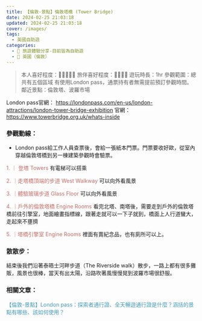 ```yaml
---
title: 【倫敦-景點】倫敦塔橋 (Tower Bridge)
date: 2024-02-25 21:03:18
updated: 2024-02-25 21:03:18
cover: /images/
tags:
  - 英國自助遊
categories: 
  - 🌴 旅遊體驗分享-目前皆為自助遊
  - 🥥 英國（倫敦） 
---
```

>本人喜好程度：🌝🌝🌝🌝🌛 旅伴喜好程度：🌝🌝🌝🌝
遊玩時長：1hr 
參觀範圍：總共有五個區域
有使用London pass，通票持有者無需提前預訂參觀時間。
鄰近景點：倫敦塔、波羅市場

<!-- more -->

London pass官網：
https://londonpass.com/en-us/london-attractions/london-tower-bridge-exhibition
官網：https://www.towerbridge.org.uk/whats-inside

### 參觀動線：
+ London pass給工作人員查票後，會給一張紙本門票。門票要收好歐，從室內穿越倫敦塔橋到另一棟建築參觀時會驗票。

 <font color=#c36d67> 1. ｜ 登塔 Towers </font>
有電梯可以搭乘

<font color=#c36d67> 2. ｜走塔橋頂端的步道 West Walkway</font>
可以向外看風景

<font color=#c36d67> 3. ｜體驗玻璃步道 Glass Floor</font>
可以向外看風景

<font color=#c36d67> 4. ｜戶外的倫敦塔橋 Engine Rooms</font>
看完北塔、南塔後，需要走到戶外的倫敦塔橋前往引擎室，地面繪畫指標線，跟著走就可以一下子就到，橋面上人行道蠻大，走起來不壅擠

<font color=#c36d67> 5. ｜塔橋引擎室 Engine Rooms</font>
裡面有賣紀念品，也有廁所可以上。

### 散散步：
結束後我們沿著泰晤士河畔步道（The Riverside walk）散步，一路上都有很多攤販，風景也很棒，當天有出太陽，沿路吹著風慢慢晃到波羅市場很舒服。

### 相關文章：
<font color=#4599B6>【倫敦-景點】London pass：探索者通行證、全天暢遊通行證是什麼？涵括的景點有哪些、該如何使用？</font> 